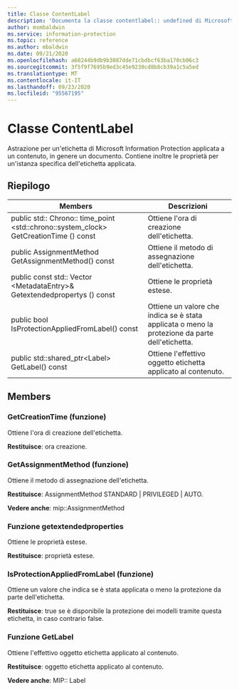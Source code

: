 ```yaml
---
title: Classe ContentLabel
description: 'Documenta la classe contentlabel:: undefined di Microsoft Information Protection (MIP) SDK.'
author: msmbaldwin
ms.service: information-protection
ms.topic: reference
ms.author: mbaldwin
ms.date: 09/21/2020
ms.openlocfilehash: a60244b9db9b3087dde71cbdbcf63ba170cb06c3
ms.sourcegitcommit: 3f5f9f7695b9ed3c45e9230cd8b8cb39a1c5a5ed
ms.translationtype: MT
ms.contentlocale: it-IT
ms.lasthandoff: 09/23/2020
ms.locfileid: "95567195"
---
```

# <a name="class-contentlabel"></a>Classe ContentLabel 
Astrazione per un'etichetta di Microsoft Information Protection applicata a un contenuto, in genere un documento.
Contiene inoltre le proprietà per un'istanza specifica dell'etichetta applicata.
  
## <a name="summary"></a>Riepilogo
 Members                        | Descrizioni                                
--------------------------------|---------------------------------------------
public std:: Chrono:: time_point \<std::chrono::system_clock\> GetCreationTime () const  |  Ottiene l'ora di creazione dell'etichetta.
public AssignmentMethod GetAssignmentMethod() const  |  Ottiene il metodo di assegnazione dell'etichetta.
public const std:: Vector \<MetadataEntry\>& Getextendedpropertys () const  |  Ottiene le proprietà estese.
public bool IsProtectionAppliedFromLabel() const  |  Ottiene un valore che indica se è stata applicata o meno la protezione da parte dell'etichetta.
public std::shared_ptr\<Label\> GetLabel() const  |  Ottiene l'effettivo oggetto etichetta applicato al contenuto.
  
## <a name="members"></a>Members
  
### <a name="getcreationtime-function"></a>GetCreationTime (funzione)
Ottiene l'ora di creazione dell'etichetta.

  
**Restituisce**: ora creazione.
  
### <a name="getassignmentmethod-function"></a>GetAssignmentMethod (funzione)
Ottiene il metodo di assegnazione dell'etichetta.

  
**Restituisce**: AssignmentMethod STANDARD | PRIVILEGED | AUTO. 
  
**Vedere anche**: mip::AssignmentMethod
  
### <a name="getextendedproperties-function"></a>Funzione getextendedproperties
Ottiene le proprietà estese.

  
**Restituisce**: proprietà estese.
  
### <a name="isprotectionappliedfromlabel-function"></a>IsProtectionAppliedFromLabel (funzione)
Ottiene un valore che indica se è stata applicata o meno la protezione da parte dell'etichetta.

  
**Restituisce**: true se è disponibile la protezione dei modelli tramite questa etichetta, in caso contrario false.
  
### <a name="getlabel-function"></a>Funzione GetLabel
Ottiene l'effettivo oggetto etichetta applicato al contenuto.

  
**Restituisce**: oggetto etichetta applicato al contenuto. 
  
**Vedere anche**: MIP:: Label